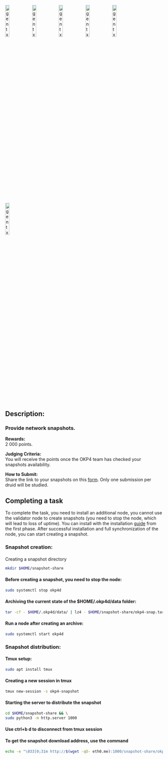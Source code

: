 [<img src='https://user-images.githubusercontent.com/83868103/210116122-8e1f35b7-1578-4856-b02c-734154fc40c9.png' alt='gentx'  width='16.2%'>](https://github.com/romanv1812/OKP4)
[<img src='https://user-images.githubusercontent.com/83868103/210116164-088cf8f8-868e-477f-9659-3c184dc22868.png' alt='gentx'  width='16.2%'>](https://nemeton.okp4.network/leaderboard#leaderboard)
[<img src='https://user-images.githubusercontent.com/83868103/210116187-9d459a76-e956-481a-92b6-6c11e6e97db2.png' alt='gentx'  width='16.2%'>](https://github.com/romanv1812/OKP4)
[<img src='https://user-images.githubusercontent.com/83868103/210116210-6997e3df-0e06-47c4-9ffd-c1c3b692431c.png' alt='gentx'  width='16.2%'>](https://github.com/romanv1812/OKP4/blob/main/rewards.md)
[<img src='https://user-images.githubusercontent.com/83868103/210116228-414bb6b0-f66f-4207-bb6f-12774d803daa.png' alt='gentx'  width='16.2%'>](https://github.com/romanv1812/OKP4/blob/main/FAQ.md)
[<img src='https://user-images.githubusercontent.com/83868103/210116267-bfff3f45-b653-4d5a-a58e-d9e046f79e96.png' alt='gentx'  width='16.2%'>](https://github.com/romanv1812/OKP4/blob/main/Terms.md)
## Description:
### Provide network snapshots.

**Rewards:**  
2 000 points.

**Judging Criteria:**  
You will receive the points once the OKP4 team has checked your snapshots availability.

**How to Submit:**  
Share the link to your snapshots on this [form](https://okp4.typeform.com/NemetonSnapshot). Only one submission per druid will be studied.

## Completing a task
To complete the task, you need to install an additional node, you cannot use the validator node to create snapshots (you need to stop the node, which will lead to loss of uptime). You can install with the installation [guide](https://github.com/romanv1812/OKP4/blob/main/Sidh/Setup%20your%20node.md) from the first phase. After successful installation and full synchronization of the node, you can start creating a snapshot.


### Snapshot creation:
#### 
Creating a snapshot directory
```bash
mkdir $HOME/snapshot-share 
```
#### Before creating a snapshot, you need to stop the node:
```bash
sudo systemctl stop okp4d
```

#### Archiving the current state of the $HOME/.okp4d/data folder:
```bash
tar -cf - $HOME/.okp4d/data/ | lz4 - $HOME/snapshot-share/okp4-snap.tar.lz4 -f
```

#### Run a node after creating an archive:
```bash
sudo systemctl start okp4d
```

### Snapshot distribution:

#### Tmux setup:
```bash
sudo apt install tmux 
```
#### Creating a new session in tmux
```bash
tmux new-session -s okp4-snapshot
```
#### Starting the server to distribute the snapshot
```bash
cd $HOME/snapshot-share && \
sudo python3 -m http.server 1000
```
#### Use ctrl+b d to disconnect from tmux session
#### To get the snapshot download address, use the command 
```bash
echo -e "\033[0;31m http://$(wget -qO- eth0.me):1000/snapshot-share/okp4-snap.tar.lz4 \033[0m"
```
